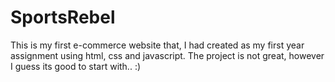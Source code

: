 # SportsRebel
This is my first e-commerce website that, I had created as my first year assignment using html, css and javascript. The project is not great, however I guess its good to start with.. :)
